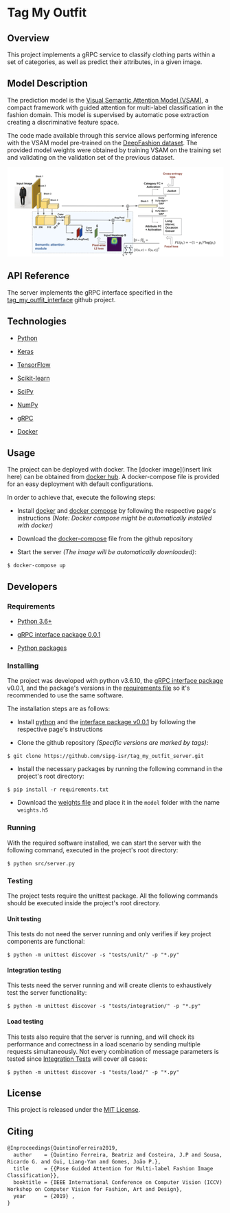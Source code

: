 # Tag My Outfit

## Overview

This project implements a gRPC service to classify clothing parts within a set of categories, as well as predict their attributes, in a given image.

## Model Description

The prediction model is the [Visual Semantic Attention Model (VSAM)](http://openaccess.thecvf.com/content_ICCVW_2019/papers/CVFAD/Ferreira_Pose_Guided_Attention_for_Multi-Label_Fashion_Image_Classification_ICCVW_2019_paper.pdf), a compact framework with guided attention for multi-label classification in the fashion domain.
This model is supervised by automatic pose extraction creating a discriminative feature space.

The code made available through this service allows performing inference with the VSAM model pre-trained on the [DeepFashion dataset](http://mmlab.ie.cuhk.edu.hk/projects/DeepFashion.html).
The provided model weights were obtained by training VSAM on the training set and validating on the validation set of the previous dataset.

![model architecture](assets/img/model_architecture.png)

## API Reference

The server implements the gRPC interface specified in the [tag_my_outfit_interface](https://github.com/sipg-isr/tag_my_outfit_interface) github project.

## Technologies

 * [Python](https://www.python.org)

 * [Keras](https://keras.io)
 
 * [TensorFlow](https://www.tensorflow.org)
 
 * [Scikit-learn](https://scikit-learn.org/stable/)
 
 * [SciPy](https://www.scipy.org)
 
 * [NumPy](https://numpy.org)
 
 * [gRPC](https://grpc.io)
 
 * [Docker](https://www.docker.com)
 
## Usage

The project can be deployed with docker. The [docker image](insert link here) can be obtained from [docker hub](https://hub.docker.com).
A docker-compose file is provided for an easy deployment with default configurations.

In order to achieve that, execute the following steps:

 * Install [docker](https://docs.docker.com/get-docker/) and [docker compose](https://docs.docker.com/compose/install/) by following the respective page's instructions *(Note: Docker compose might be automatically installed with docker)*

 * Download the [docker-compose](docker-compose.yml) file from the github repository

 * Start the server *(The image will be automatically downloaded)*:

```
$ docker-compose up
```

## Developers

### Requirements

 * [Python 3.6+](https://www.python.org)
 
 * [gRPC interface package 0.0.1](https://github.com/sipg-isr/tag_my_outfit_interface)

 * [Python packages](requirements.txt)

### Installing

The project was developed with python v3.6.10, the [gRPC interface package](https://github.com/sipg-isr/tag_my_outfit_interface) v0.0.1, and the package's versions in the [requirements file](requirements.txt) so it's recommended to use the same software.

The installation steps are as follows:

 * Install [python](https://www.python.org/downloads/) and the [interface package v0.0.1](https://github.com/sipg-isr/tag_my_outfit_interface) by following the respective page's instructions
 
 * Clone the github repository *(Specific versions are marked by tags)*:
 
```
$ git clone https://github.com/sipg-isr/tag_my_outfit_server.git
```
 
 * Install the necessary packages by running the following command in the project's root directory:

```
$ pip install -r requirements.txt
```

 * Download the [weights file](https://drive.google.com/file/d/1QSSPlzISjjjipk1w8kPi--UJDEE7ds2Y/view?usp=sharing) and place it in the `model` folder with the name `weights.h5`

### Running

With the required software installed, we can start the server with the following command, executed in the project's root directory:

```
$ python src/server.py
```

### Testing

The project tests require the unittest package. All the following commands should be executed inside the project's root directory.

#### Unit testing

This tests do not need the server running and only verifies if key project components are functional:

```
$ python -m unittest discover -s "tests/unit/" -p "*.py"
```

#### Integration testing

This tests need the server running and will create clients to exhaustively test the server functionality:

```
$ python -m unittest discover -s "tests/integration/" -p "*.py"
```

#### Load testing

This tests also require that the server is running, and will check its performance and correctness in a load scenario by sending multiple requests simultaneously. 
Not every combination of message parameters is tested since [Integration Tests](#integration-testing) will cover all cases:

```
$ python -m unittest discover -s "tests/load/" -p "*.py"
```

## License

This project is released under the [MIT License](LICENSE.md).

## Citing

```
@Inproceedings{QuintinoFerreira2019,
  author    = {Quintino Ferreira, Beatriz and Costeira, J.P and Sousa, Ricardo G. and Gui, Liang-Yan and Gomes, João P.},
  title     = {{Pose Guided Attention for Multi-label Fashion Image Classification}},
  booktitle = {IEEE International Conference on Computer Vision (ICCV) Workshop on Computer Vision for Fashion, Art and Design},
  year      = {2019} ,
}
```
